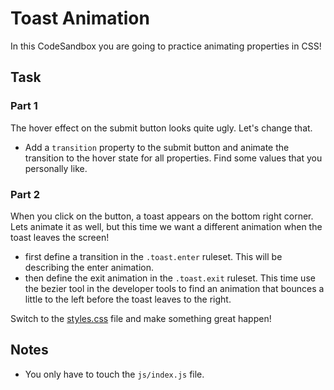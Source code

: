 # Toast Animation

In this CodeSandbox you are going to practice animating properties in CSS!

## Task

### Part 1

The hover effect on the submit button looks quite ugly. Let's change that.

- Add a `transition` property to the submit button and animate the transition to the hover state for all properties. Find some values that you personally like.

### Part 2

When you click on the button, a toast appears on the bottom right corner. Lets animate it as well, but this time we want a different animation when the toast leaves the screen!

- first define a transition in the `.toast.enter` ruleset. This will be describing the enter animation.
- then define the exit animation in the `.toast.exit` ruleset. This time use the bezier tool in the developer tools to find an animation that bounces a little to the left before the toast leaves to the right.

Switch to the [styles.css](./css/styles.css) file and make something great happen!

## Notes

- You only have to touch the `js/index.js` file.

